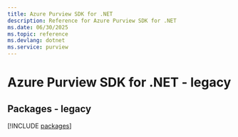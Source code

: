 ```yaml
---
title: Azure Purview SDK for .NET
description: Reference for Azure Purview SDK for .NET
ms.date: 06/30/2025
ms.topic: reference
ms.devlang: dotnet
ms.service: purview
---
```

# Azure Purview SDK for .NET - legacy
## Packages - legacy
[!INCLUDE [packages](purview-index.md)]